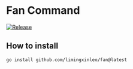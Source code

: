 # Fan Command

[![Release](https://github.com/limingxinleo/fan/actions/workflows/release.yml/badge.svg)](https://github.com/limingxinleo/fan/actions/workflows/release.yml)

## How to install

```shell
go install github.com/limingxinleo/fan@latest
```